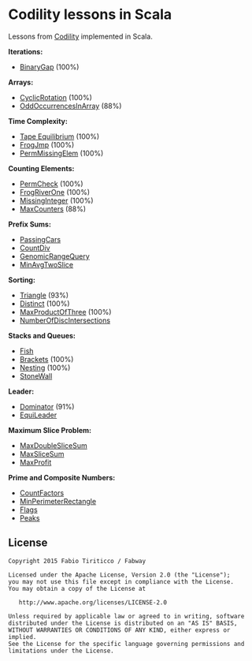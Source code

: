 Codility lessons in Scala
=========================

Lessons from [Codility](https://codility.com) implemented in Scala.

**Iterations:**

* [BinaryGap](https://github.com/ticofab/codility-scala-lessons/blob/master/src/iterations/BinaryGap.sc) (100%)

**Arrays:**

* [CyclicRotation](https://github.com/ticofab/codility-scala-lessons/blob/master/src/arrays/CyclicRotation.sc) (100%)
* [OddOccurrencesInArray](https://github.com/ticofab/codility-scala-lessons/blob/master/src/arrays/OddOccurrencesInArray.sc) (88%)

**Time Complexity:**

* [Tape Equilibrium](https://github.com/ticofab/codility-scala-lessons/blob/master/src/timecomplexity/TapeEquilibrium.sc) (100%)
* [FrogJmp](https://github.com/ticofab/codility-scala-lessons/blob/master/src/timecomplexity/FrogJmp.sc) (100%)
* [PermMissingElem](https://github.com/ticofab/codility-scala-lessons/blob/master/src/timecomplexity/PermMissingElem.sc) (100%)

**Counting Elements:**

* [PermCheck](https://github.com/ticofab/codility-scala-lessons/blob/master/src/countingelements/PermCheck.sc) (100%)
* [FrogRiverOne](https://github.com/ticofab/codility-scala-lessons/blob/master/src/countingelements/FrogRiverOne.sc) (100%)
* [MissingInteger](https://github.com/ticofab/codility-scala-lessons/blob/master/src/countingelements/MissingInteger.sc) (100%)
* [MaxCounters](https://github.com/ticofab/codility-scala-lessons/blob/master/src/countingelements/MaxCounters.sc) (88%)

**Prefix Sums:**

* [PassingCars](https://github.com/ticofab/codility-scala-lessons/blob/master/src/prefixsums/PassingCars.sc)
* [CountDiv](https://github.com/ticofab/codility-scala-lessons/blob/master/src/prefixsums/CountDiv.sc)
* [GenomicRangeQuery](https://github.com/ticofab/codility-scala-lessons/blob/master/src/prefixsums/GenomicRangeQuery.sc)
* [MinAvgTwoSlice](https://github.com/ticofab/codility-scala-lessons/blob/master/src/prefixsums/MinAvgTwoSlice.sc)

**Sorting:**

* [Triangle](https://github.com/ticofab/codility-scala-lessons/blob/master/src/sorting/Triangle.sc) (93%)
* [Distinct](https://github.com/ticofab/codility-scala-lessons/blob/master/src/sorting/Distinct.sc) (100%)
* [MaxProductOfThree](https://github.com/ticofab/codility-scala-lessons/blob/master/src/sorting/MaxProductOfThree.sc) (100%)
* [NumberOfDiscIntersections](https://github.com/ticofab/codility-scala-lessons/blob/master/src/sorting/NumberOfDiscIntersections.sc)

**Stacks and Queues:**

* [Fish](https://github.com/ticofab/codility-scala-lessons/blob/master/src/stacksandqueues/Fish.sc)
* [Brackets](https://github.com/ticofab/codility-scala-lessons/blob/master/src/stacksandqueues/Brackets.sc) (100%)
* [Nesting](https://github.com/ticofab/codility-scala-lessons/blob/master/src/stacksandqueues/Nesting.sc) (100%)
* [StoneWall](https://github.com/ticofab/codility-scala-lessons/blob/master/src/stacksandqueues/StoneWall.sc)

**Leader:**

* [Dominator](https://github.com/ticofab/codility-scala-lessons/blob/master/src/leader/Dominator.sc) (91%)
* [EquiLeader](https://github.com/ticofab/codility-scala-lessons/blob/master/src/leader/EquiLeader.sc)

**Maximum Slice Problem:**

* [MaxDoubleSliceSum](https://github.com/ticofab/codility-scala-lessons/blob/master/src/maximumsliceproblem/MaxDoubleSliceSum.sc)
* [MaxSliceSum](https://github.com/ticofab/codility-scala-lessons/blob/master/src/maximumsliceproblem/MaxSliceSum.sc)
* [MaxProfit](https://github.com/ticofab/codility-scala-lessons/blob/master/src/maximumsliceproblem/MaxProfit.sc)

**Prime and Composite Numbers:**

* [CountFactors](https://github.com/ticofab/codility-scala-lessons/blob/master/src/primeandcompositenumbers/CountFactors.sc)
* [MinPerimeterRectangle](https://github.com/ticofab/codility-scala-lessons/blob/master/src/primeandcompositenumbers/MinPerimeterRectangle.sc)
* [Flags](https://github.com/ticofab/codility-scala-lessons/blob/master/src/primeandcompositenumbers/Flags.sc)
* [Peaks](https://github.com/ticofab/codility-scala-lessons/blob/master/src/primeandcompositenumbers/Peaks.sc)


License
--------

    Copyright 2015 Fabio Tiriticco / Fabway

    Licensed under the Apache License, Version 2.0 (the "License");
    you may not use this file except in compliance with the License.
    You may obtain a copy of the License at

       http://www.apache.org/licenses/LICENSE-2.0

    Unless required by applicable law or agreed to in writing, software
    distributed under the License is distributed on an "AS IS" BASIS,
    WITHOUT WARRANTIES OR CONDITIONS OF ANY KIND, either express or implied.
    See the License for the specific language governing permissions and
    limitations under the License.


